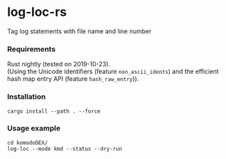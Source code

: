 # log-loc-rs

Tag log statements with file name and line number

### Requirements

Rust nightly (tested on 2019-10-23).  
(Using the Unicode identifiers (feature `non_ascii_idents`) and the efficient hash map entry API (feature `hash_raw_entry`)).

### Installation

    cargo install --path . --force

### Usage example

    cd komodoDEX/
    log-loc --mode kmd --status --dry-run

